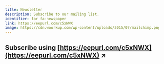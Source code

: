 ```yaml
---
title: Newsletter
description: Subscribe to our mailing list.
identifier: far fa-newspaper
link: https://eepurl.com/c5xNWX
image: https://cdn.woorkup.com/wp-content/uploads/2015/07/mailchimp.png
---
```


## Subscribe using [https://eepurl.com/c5xNWX](https://eepurl.com/c5xNWX) ↗
